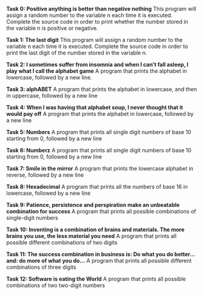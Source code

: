 **Task 0: Positive anything is better than negative nothing**
        This program will assign a random number to the variable n each time it is executed. Complete the source code in order to print whether the number stored in the variable n is positive or negative.


**Task 1: The last digit** 
        This program will assign a random number to the variable n each time it is executed. Complete the source code in order to print the last digit of the number stored in the variable n.


**Task 2: I sometimes suffer from insomnia and when I can't fall asleep, I play what I call the alphabet game** 
        A program that prints the alphabet in lowercase, followed by a new line.


**Task 3: alphABET** 
        A program that prints the alphabet in lowercase, and then in uppercase, followed by a new line


**Task 4: When I was having that alphabet soup, I never thought that it would pay off** 
        A program that prints the alphabet in lowercase, followed by a new line


**Task 5: Numbers**
        A program that prints all single digit numbers of base 10 starting from 0, followed by a new line


**Task 6: Numberz** 
        A program that prints all single digit numbers of base 10 starting from 0, followed by a new line


**Task 7: Smile in the mirror**
        A program that prints the lowercase alphabet in reverse, followed by a new line


**Task 8: Hexadecimal** 
        A program that prints all the numbers of base 16 in lowercase, followed by a new line


**Task 9: Patience, persistence and perspiration make an unbeatable combination for success**
        A program that prints all possible combinations of single-digit numbers


**Task 10: Inventing is a combination of brains and materials. The more brains you use, the less material you need**
         A program that prints all possible different combinations of two digits


**Task 11: The success combination in business is: Do what you do better... and: do more of what you do...**
         A program that prints all possible different combinations of three digits


**Task 12: Software is eating the World**
         A program that prints all possible combinations of two two-digit numbers   
